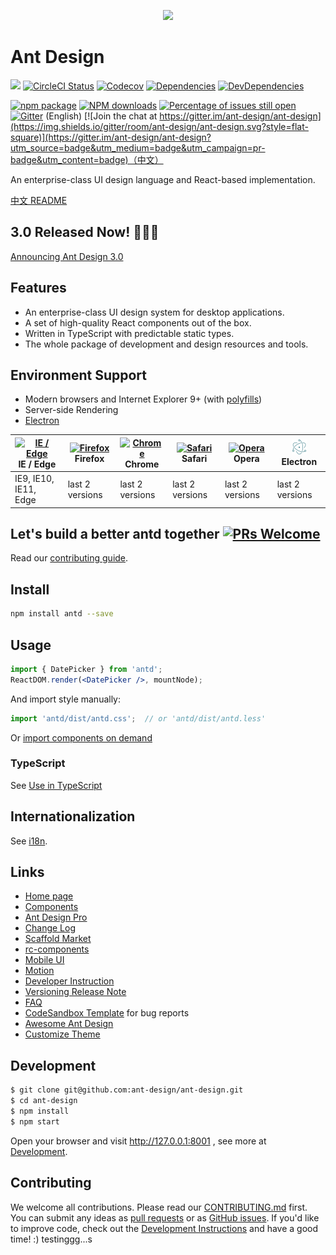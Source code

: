 <p align="center">
  <a href="http://ant.design">
    <img width="230" src="https://gw.alipayobjects.com/zos/rmsportal/KDpgvguMpGfqaHPjicRK.svg">
  </a>
</p>

# Ant Design

[![](https://img.shields.io/travis/ant-design/ant-design/master.svg?style=flat-square)](https://travis-ci.org/ant-design/ant-design)
[![CircleCI Status](https://circleci.com/gh/ant-design/ant-design.svg?style=svg)](https://circleci.com/gh/ant-design/ant-design/)
[![Codecov](https://img.shields.io/codecov/c/github/ant-design/ant-design/master.svg?style=flat-square)](https://codecov.io/gh/ant-design/ant-design/branch/master)
[![Dependencies](https://img.shields.io/david/ant-design/ant-design.svg)](https://david-dm.org/ant-design/ant-design)
[![DevDependencies](https://img.shields.io/david/dev/ant-design/ant-design.svg)](https://david-dm.org/ant-design/ant-design?type=dev)

[![npm package](https://img.shields.io/npm/v/antd.svg?style=flat-square)](https://www.npmjs.org/package/antd)
[![NPM downloads](http://img.shields.io/npm/dm/antd.svg?style=flat-square)](http://www.npmtrends.com/antd)
[![Percentage of issues still open](http://isitmaintained.com/badge/open/ant-design/ant-design.svg)](http://isitmaintained.com/project/ant-design/ant-design "Percentage of issues still open")
[![Gitter](https://badges.gitter.im/ant-design/ant-design-english.svg)](https://gitter.im/ant-design/ant-design-english?utm_source=badge&utm_medium=badge&utm_campaign=pr-badge) (English)
[![Join the chat at https://gitter.im/ant-design/ant-design](https://img.shields.io/gitter/room/ant-design/ant-design.svg?style=flat-square)](https://gitter.im/ant-design/ant-design?utm_source=badge&utm_medium=badge&utm_campaign=pr-badge&utm_content=badge)（中文）

An enterprise-class UI design language and React-based implementation.

[中文 README](README-zh_CN.md)

## 3.0 Released Now! :tada::tada::tada:

[Announcing Ant Design 3.0](https://medium.com/ant-design/announcing-ant-design-3-0-70e3e65eca0c)

## Features

- An enterprise-class UI design system for desktop applications.
- A set of high-quality React components out of the box.
- Written in TypeScript with predictable static types.
- The whole package of development and design resources and tools.

## Environment Support

* Modern browsers and Internet Explorer 9+ (with [polyfills](https://ant.design/docs/react/getting-started#Compatibility))
* Server-side Rendering
* [Electron](http://electron.atom.io/)

| [<img src="https://raw.githubusercontent.com/alrra/browser-logos/master/src/edge/edge_48x48.png" alt="IE / Edge" width="24px" height="24px" />](http://godban.github.io/browsers-support-badges/)</br>IE / Edge | [<img src="https://raw.githubusercontent.com/alrra/browser-logos/master/src/firefox/firefox_48x48.png" alt="Firefox" width="24px" height="24px" />](http://godban.github.io/browsers-support-badges/)</br>Firefox | [<img src="https://raw.githubusercontent.com/alrra/browser-logos/master/src/chrome/chrome_48x48.png" alt="Chrome" width="24px" height="24px" />](http://godban.github.io/browsers-support-badges/)</br>Chrome | [<img src="https://raw.githubusercontent.com/alrra/browser-logos/master/src/safari/safari_48x48.png" alt="Safari" width="24px" height="24px" />](http://godban.github.io/browsers-support-badges/)</br>Safari | [<img src="https://raw.githubusercontent.com/alrra/browser-logos/master/src/opera/opera_48x48.png" alt="Opera" width="24px" height="24px" />](http://godban.github.io/browsers-support-badges/)</br>Opera | [<img src="https://raw.githubusercontent.com/alrra/browser-logos/master/src/electron/electron_48x48.png" alt="Electron" width="24px" height="24px" />](http://godban.github.io/browsers-support-badges/)</br>Electron |
| --------- | --------- | --------- | --------- | --------- | --------- |
| IE9, IE10, IE11, Edge| last 2 versions| last 2 versions| last 2 versions| last 2 versions| last 2 versions

## Let's build a better antd together [![PRs Welcome](https://img.shields.io/badge/PRs-welcome-brightgreen.svg?style=flat-square)](http://makeapullrequest.com)

Read our [contributing guide](https://ant.design/docs/react/contributing).

## Install

```bash
npm install antd --save
```

## Usage

```jsx
import { DatePicker } from 'antd';
ReactDOM.render(<DatePicker />, mountNode);
```

And import style manually:

```jsx
import 'antd/dist/antd.css';  // or 'antd/dist/antd.less'
```

Or [import components on demand](https://ant.design/docs/react/getting-started#Import-on-Demand)

### TypeScript

See [Use in TypeScript](https://ant.design/docs/react/use-in-typescript)

## Internationalization

See [i18n](http://ant.design/docs/react/i18n).

## Links

- [Home page](http://ant.design/)
- [Components](http://ant.design/docs/react/introduce)
- [Ant Design Pro](http://pro.ant.design/)
- [Change Log](CHANGELOG.en-US.md)
- [Scaffold Market](http://scaffold.ant.design)
- [rc-components](http://react-component.github.io/)
- [Mobile UI](http://mobile.ant.design)
- [Motion](https://motion.ant.design)
- [Developer Instruction](https://github.com/ant-design/ant-design/wiki/Development)
- [Versioning Release Note](https://github.com/ant-design/ant-design/wiki/%E8%BD%AE%E5%80%BC%E8%A7%84%E5%88%99%E5%92%8C%E7%89%88%E6%9C%AC%E5%8F%91%E5%B8%83%E6%B5%81%E7%A8%8B)
- [FAQ](https://github.com/ant-design/ant-design/wiki/FAQ)
- [CodeSandbox Template](https://u.ant.design/codesandbox-repro) for bug reports
- [Awesome Ant Design](https://github.com/websemantics/awesome-ant-design)
- [Customize Theme](http://ant.design/docs/react/customize-theme)

## Development

```bash
$ git clone git@github.com:ant-design/ant-design.git
$ cd ant-design
$ npm install
$ npm start
```

Open your browser and visit http://127.0.0.1:8001 , see more at [Development](https://github.com/ant-design/ant-design/wiki/Development).

## Contributing

We welcome all contributions. Please read our [CONTRIBUTING.md](https://github.com/ant-design/ant-design/blob/master/.github/CONTRIBUTING.md) first. You can submit any ideas as [pull requests](https://github.com/ant-design/ant-design/pulls) or as [GitHub issues](https://github.com/ant-design/ant-design/issues). If you'd like to improve code, check out the [Development Instructions](https://github.com/ant-design/ant-design/wiki/Development) and have a good time! :)
testinggg...s
